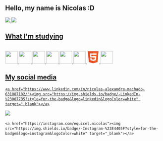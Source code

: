 ## Hello, my name is Nicolas :D
<div>
  <a href="https://github.com/Nicolas-Machado">
  <img height="150em" src="https://github-readme-stats.vercel.app/api?username=Nicolas-Machado&show_icons=true&theme=dark&include_all_commits=true&count_private=true"/>
  <img height="150em" src="https://github-readme-stats.vercel.app/api/top-langs/?username=Nicolas-Machado&layout=compact&langs_count=7&theme=dark"/>
</div>
  
 <h2>What I'm studying</h2>
  <div style="display: inline_block"><br>
    <img src="https://cdn.jsdelivr.net/gh/devicons/devicon/icons/python/python-original.svg" width="40" height="40"/>
    <img src="https://cdn.jsdelivr.net/gh/devicons/devicon/icons/django/django-plain.svg" width="40" height="40"/>
    <img src="https://cdn.jsdelivr.net/gh/devicons/devicon/icons/java/java-original.svg" width="40" height="40" />
    <img src="https://cdn.jsdelivr.net/gh/devicons/devicon/icons/javascript/javascript-original.svg" width="40" height="40"/>
    <img src="https://cdn.jsdelivr.net/gh/devicons/devicon/icons/mysql/mysql-plain-wordmark.svg" width="40" height="40"/>
    <img src="https://cdn.jsdelivr.net/gh/devicons/devicon/icons/postgresql/postgresql-original-wordmark.svg" width="40" height="40" />
    <img src="https://raw.githubusercontent.com/devicons/devicon/master/icons/html5/html5-original.svg" width="40" height="40"/>
    <img src="https://cdn.jsdelivr.net/gh/devicons/devicon/icons/css3/css3-original.svg" width="40" height="40"/>
</div>
  
##
  <h2>My social media</h2>
  <div>
  
    <a href="https://www.linkedin.com/in/nicolas-alexandre-machado-631887182/"><img src="https://img.shields.io/badge/-LinkedIn-%230077B5?style=for-the-badge&logo=linkedin&logoColor=white" target="_blank"></a>
    
  <a href = "mailto:nicolassetembro@gmail.com"><img src="https://img.shields.io/badge/-Gmail-%23333?style=for-the-badge&logo=gmail&logoColor=white" target="_blank"></a>
  
    <a href="https://instagram.com/equicel.nicolas"><img src="https://img.shields.io/badge/-Instagram-%23E4405F?style=for-the-badge&logo=instagram&logoColor=white" target="_blank"></a>
    
</div>
